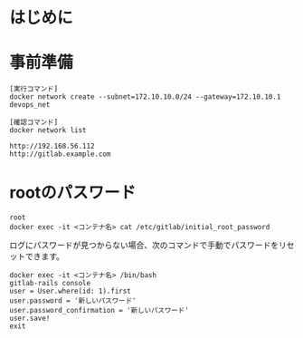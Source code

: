 # はじめに

# 事前準備

```
[実行コマンド]
docker network create --subnet=172.10.10.0/24 --gateway=172.10.10.1 devops_net

[確認コマンド]
docker network list
```

```
http://192.168.56.112
http://gitlab.example.com
```

# rootのパスワード
```
root
docker exec -it <コンテナ名> cat /etc/gitlab/initial_root_password
```

ログにパスワードが見つからない場合、次のコマンドで手動でパスワードをリセットできます。
```
docker exec -it <コンテナ名> /bin/bash
gitlab-rails console
user = User.where(id: 1).first
user.password = '新しいパスワード'
user.password_confirmation = '新しいパスワード'
user.save!
exit
```